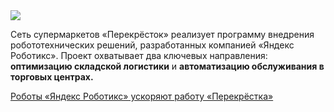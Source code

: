 <!--2025-07-05 09:47:14-->
<div class="yb">
  <div class="rss habr"><img src="https://habrastorage.org/getpro/habr/upload_files/5ba/b86/573/5bab86573fa1bcc2aa606baf222729ce.jpg" /><p>Сеть супермаркетов «Перекрёсток» реализует программу внедрения робототехнических решений, разработанных компанией<em> </em>«Яндекс Роботикс». Проект охватывает два ключевых направления:<strong> оптимизацию складской логистики</strong> и <strong>автоматизацию обслуживания в торговых центрах.</strong></p> <a... <p class="titl"><a href="https://habr.com/ru/companies/bothub/news/925218/?utm_source=habrahabr&utm_medium=rss&utm_campaign=925218">Роботы «Яндекс Роботикс» ускоряют работу «Перекрёстка»</a></p></div>
</div>

